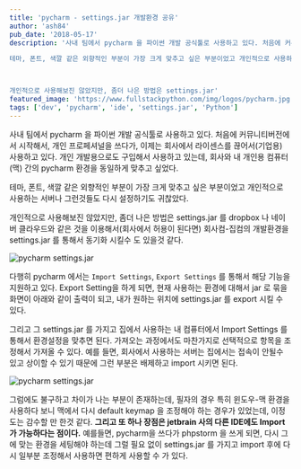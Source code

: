 ```yaml
---
title: 'pycharm - settings.jar 개발환경 공유'
author: 'ash84'
pub_date: '2018-05-17'
description: '사내 팀에서 pycharm 을 파이썬 개발 공식툴로 사용하고 있다. 처음에 커뮤니티버전에서 시작해서, 개인 프로페셔널을 쓰다가, 이제는 회사에서 라이센스를 끊어서(기업용) 사용하고 있다. 개인 개발용으로도 구입해서 사용하고 있는데, 회사와 내 개인용 컴퓨터(맥) 간의 pycharm 환경을 동일하게 맞추고 싶었다. 

테마, 폰트, 색깔 같은 외향적인 부분이 가장 크게 맞추고 싶은 부분이었고 개인적으로 사용하는 서버나 그런것들도 다시 설정하기도 귀찮았다. 



개인적으로 사용해보진 않았지만, 좀더 나은 방법은 settings.jar'
featured_image: 'https://www.fullstackpython.com/img/logos/pycharm.jpg'
tags: ['dev', 'pycharm', 'ide', 'settings.jar', 'Python']
---
```


사내 팀에서 pycharm 을 파이썬 개발 공식툴로 사용하고 있다. 처음에 커뮤니티버전에서 시작해서, 개인 프로페셔널을 쓰다가, 이제는 회사에서 라이센스를 끊어서(기업용) 사용하고 있다. 개인 개발용으로도 구입해서 사용하고 있는데, 회사와 내 개인용 컴퓨터(맥) 간의 pycharm 환경을 동일하게 맞추고 싶었다. 

테마, 폰트, 색깔 같은 외향적인 부분이 가장 크게 맞추고 싶은 부분이었고 개인적으로 사용하는 서버나 그런것들도 다시 설정하기도 귀찮았다. 



개인적으로 사용해보진 않았지만, 좀더 나은 방법은 settings.jar 를 dropbox 나 네이버 클라우드와 같은 것을 이용해서(회사에서 허용이 된다면) 회사컴-집컴의 개발환경을 settings.jar 를 통해서 동기화 시킬수 도 있을것 같다. 



![pycharm settings.jar](https://c1.staticflickr.com/3/2821/33325002360_0f995e6219_b.jpg)

다행히 pycharm 에서는 `Import Settings`, `Export Settings` 를 통해서 해당 기능을 지원하고 있다. Export Setting을 하게 되면, 현재 사용하는 환경에 대해서 jar 로 묶을 화면이 아래와 같이 출력이 되고, 내가 원하는 위치에 settings.jar 를 export 시킬 수 있다. 

<script async src="//pagead2.googlesyndication.com/pagead/js/adsbygoogle.js"></script>
<!-- ash84.net_링크광고 -->
<ins class="adsbygoogle"
     style="display:block"
     data-ad-client="ca-pub-8699046198561974"
     data-ad-slot="8167194879"
     data-ad-format="link"></ins>
<script>
(adsbygoogle = window.adsbygoogle || []).push({});
</script>

그리고 그 settings.jar 를 가지고 집에서 사용하는 내 컴퓨터에서 Import Settings 를 통해서 환경설정을 맞추면 된다. 가져오는 과정에서도 마찬가지로 선택적으로 항목을 조정해서 가져올 수 있다. 예를 들면, 회사에서 사용하는 서버는 집에서는 접속이 안될수 있고 상이할 수 있기 때문에 그런 부분은 배제하고 import 시키면 된다. 

![pycharm settings.jar](https://c1.staticflickr.com/3/2859/33579837871_883baa8115_b.jpg])


그럼에도 불구하고 차이가 나는 부분이 존재하는데, 필자의 경우 특히 윈도우-맥 환경을 사용하다 보니 맥에서 다시 default keymap 을 조정해야 하는 경우가 있었는데, 이정도는 감수할 만 한것 같다. 
**그리고 또 하나 장점은 jetbrain 사의 다른 IDE에도 Import 가 가능하다는 점이다.** 예를들면, pycharm을 쓰다가 phpstorm 을 쓰게 되면, 다시 그에 맞는 환경을 세팅해야 하는데 그럴 필요 없이 settings.jar 를 가지고 import 후에 다시 일부분 조정해서 사용하면 편하게 사용할 수 가 있다. 






